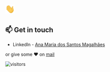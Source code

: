 # <img src="https://raw.githubusercontent.com/ABSphreak/ABSphreak/master/gifs/Hi.gif" width="30px">





## 📫 Get in touch
- LinkedIn - [Ana Maria dos Santos Magalhães](https://in.linkedin.com/in/ana-maria-magalhaes)

 or give some ♥ on [mail](mailto:anamariaeal@gmail.com) 
 
 ![visitors](https://visitor-badge.glitch.me/badge?page_id=anammagalhaes/anammagalhaes)

<!--
**anammagalhaes/anammagalhaes** is a ✨ _special_ ✨ repository because its `README.md` (this file) appears on your GitHub profile.

Here are some ideas to get you started:

- 🔭 I’m currently working on ...
- 🌱 I’m currently learning ...
- 👯 I’m looking to collaborate on ...
- 🤔 I’m looking for help with ...
- 💬 Ask me about ...
- 📫 How to reach me: ...
- 😄 Pronouns: ...
- ⚡ Fun fact: ...
-->
